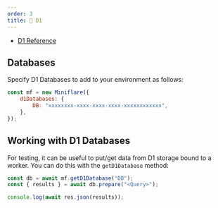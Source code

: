 ```yaml
---
order: 3
title: 💾 D1
---
```


- [D1 Reference](/d1/)

## Databases

Specify D1 Databases to add to your environment as follows:

```js
const mf = new Miniflare({
	d1Databases: {
		DB: "xxxxxxxx-xxxx-xxxx-xxxx-xxxxxxxxxxxx",
	},
});
```

## Working with D1 Databases

For testing, it can be useful to put/get data from D1 storage
bound to a worker. You can do this with the `getD1Database` method:

```js
const db = await mf.getD1Database("DB");
const { results } = await db.prepare("<Query>");

console.log(await res.json(results));
```
